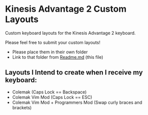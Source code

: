 # Kinesis Advantage 2 Custom Layouts
Custom keyboard layouts for the Kinesis Advantage 2 keyboard.

Please feel free to submit your custom layouts!
- Please place them in their own folder
- Link to that folder from [Readme.md](Readme.md) (this file)

## Layouts I Intend to create when I receive my keyboard:
- Colemak (Caps Lock == Backspace)
- Colemak Vim Mod (Caps Lock == ESC)
- Colemak Vim Mod + Programmers Mod (Swap curly braces and brackets)
